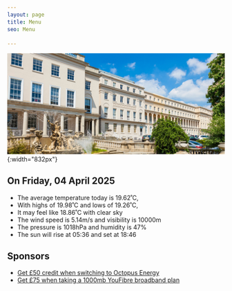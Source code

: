 ```yaml
---
layout: page
title: Menu
seo: Menu

---
```


![Logo](/images/logo.jpg){:width="832px"}

<!-- weather_marker starts -->
## On Friday, 04 April 2025

- The average temperature today is 19.62˚C,
- With highs of 19.98˚C and lows of 19.26˚C,
- It may feel like 18.86˚C with clear sky
- The wind speed is 5.14m/s and visibility is 10000m
- The pressure is 1018hPa and humidity is 47%
- The sun will rise at 05:36 and set at 18:46

<!-- weather_marker ends -->

## Sponsors

- [Get £50 credit when switching to Octopus Energy](https://bit.ly/3oD1nnS)
- [Get £75 when taking a 1000mb YouFibre broadband plan](https://aklam.io/91zWhU?)



